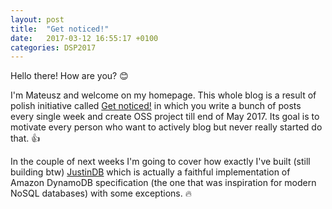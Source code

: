 ```yaml
---
layout: post
title:  "Get noticed!"
date:   2017-03-12 16:55:17 +0100
categories: DSP2017
---
```

Hello there! How are you? 😊

I'm Mateusz and welcome on my homepage. This whole blog is a result of polish initiative called [Get noticed!][get-noticed] in which you write a bunch of posts every single week and create OSS project till end of May 2017. Its goal is to motivate every person who want to actively blog but never really started do that. 👍

In the couple of next weeks I'm going to cover how exactly I've built (still building btw) [JustinDB][justindb] which is actually a faithful implementation of Amazon DynamoDB specification (the one that was inspiration for modern NoSQL databases) with some exceptions. 🔥

[get-noticed]: http://devstyle.pl/daj-sie-poznac/
[justindb]: https://github.com/speedcom/JustinDB